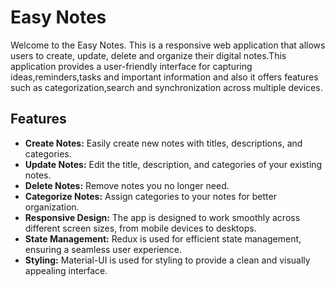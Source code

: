 # Easy Notes

Welcome to the Easy Notes. This is a responsive web application that allows users to create, update, delete and organize their digital notes.This application provides a user-friendly interface
for capturing ideas,reminders,tasks and important information and also it offers features such as categorization,search and synchronization across multiple devices.

## Features

- **Create Notes:** Easily create new notes with titles, descriptions, and categories.
- **Update Notes:** Edit the title, description, and categories of your existing notes.
- **Delete Notes:** Remove notes you no longer need.
- **Categorize Notes:** Assign categories to your notes for better organization.
- **Responsive Design:** The app is designed to work smoothly across different screen sizes, from mobile devices to desktops.
- **State Management:** Redux is used for efficient state management, ensuring a seamless user experience.
- **Styling:** Material-UI is used for styling to provide a clean and visually appealing interface.
